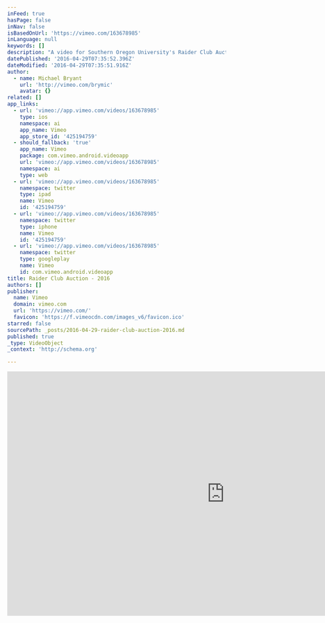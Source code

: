 ```yaml
---
inFeed: true
hasPage: false
inNav: false
isBasedOnUrl: 'https://vimeo.com/163678985'
inLanguage: null
keywords: []
description: "A video for Southern Oregon University's Raider Club Auction to support student-athlete scholarships."
datePublished: '2016-04-29T07:35:52.396Z'
dateModified: '2016-04-29T07:35:51.916Z'
author:
  - name: Michael Bryant
    url: 'http://vimeo.com/brymic'
    avatar: {}
related: []
app_links:
  - url: 'vimeo://app.vimeo.com/videos/163678985'
    type: ios
    namespace: ai
    app_name: Vimeo
    app_store_id: '425194759'
  - should_fallback: 'true'
    app_name: Vimeo
    package: com.vimeo.android.videoapp
    url: 'vimeo://app.vimeo.com/videos/163678985'
    namespace: ai
    type: web
  - url: 'vimeo://app.vimeo.com/videos/163678985'
    namespace: twitter
    type: ipad
    name: Vimeo
    id: '425194759'
  - url: 'vimeo://app.vimeo.com/videos/163678985'
    namespace: twitter
    type: iphone
    name: Vimeo
    id: '425194759'
  - url: 'vimeo://app.vimeo.com/videos/163678985'
    namespace: twitter
    type: googleplay
    name: Vimeo
    id: com.vimeo.android.videoapp
title: Raider Club Auction - 2016
authors: []
publisher:
  name: Vimeo
  domain: vimeo.com
  url: 'https://vimeo.com/'
  favicon: 'https://f.vimeocdn.com/images_v6/favicon.ico'
starred: false
sourcePath: _posts/2016-04-29-raider-club-auction-2016.md
published: true
_type: VideoObject
_context: 'http://schema.org'

---
```

<iframe src="https://cdn.embedly.com/widgets/media.html?src=https%3A%2F%2Fplayer.vimeo.com%2Fvideo%2F163678985&amp;url=https%3A%2F%2Fvimeo.com%2F163678985&amp;image=http%3A%2F%2Fi.vimeocdn.com%2Fvideo%2F567115229_1280.jpg&amp;key=b7d04c9b404c499eba89ee7072e1c4f7&amp;type=text%2Fhtml&amp;schema=vimeo" width="1000" height="563" scrolling="no" frameborder="0" allowfullscreen="" style=""></iframe>